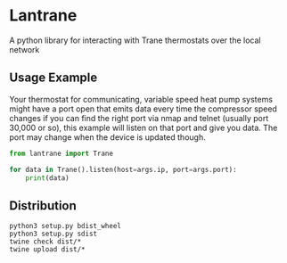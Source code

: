 # Lantrane

A python library for interacting with Trane thermostats over the local network


## Usage Example
Your thermostat for communicating, variable speed heat pump systems might have a port open that emits data every time the compressor speed changes if you can find the right port via nmap and telnet (usually port 30,000 or so), this example will listen on that port and give you data. The port may change when the device is updated though.

```python
from lantrane import Trane

for data in Trane().listen(host=args.ip, port=args.port):
	print(data)

```



## Distribution

```
python3 setup.py bdist_wheel
python3 setup.py sdist
twine check dist/*
twine upload dist/*
```